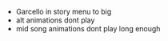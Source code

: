 - Garcello in story menu to big
- alt animations dont play
- mid song animations dont play long enough